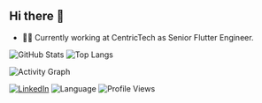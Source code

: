 ## Hi there 👋
- 👨‍💻 Currently working at CentricTech as Senior Flutter Engineer.
  
![GitHub Stats](https://github-readme-stats.vercel.app/api?username=kunalmanshani&show_icons=true)
![Top Langs](https://github-readme-stats.vercel.app/api/top-langs/?username=kunalmanshani)

![Activity Graph](https://activity-graph.herokuapp.com/graph?username=kunalmanshani&theme=github)
<!-- ![GIF](https://media.giphy.com/media/l4FGuhL4U2WyjdkaY/giphy.gif) -->
[![LinkedIn](https://img.shields.io/badge/LinkedIn-blue?logo=linkedin)](https://linkedin.com/in/deepakkumardev)
  ![Language](https://img.shields.io/badge/Language-Dart-blue) ![Profile Views](https://komarev.com/ghpvc/?username=kunalmanshani&color=blue)







<!--
**kunalmanshani/kunalmanshani** is a ✨ _special_ ✨ repository because its `README.md` (this file) appears on your GitHub profile.

Here are some ideas to get you started:

- 🔭 I’m currently working on ...
- 🌱 I’m currently learning ...
- 👯 I’m looking to collaborate on ...
- 🤔 I’m looking for help with ...
- 💬 Ask me about ...
- 📫 How to reach me: ...
- 😄 Pronouns: ...
- ⚡ Fun fact: ...
-->
